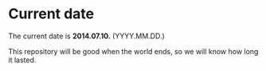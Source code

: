 # Current date

The current date is **2014.07.10.** (YYYY.MM.DD.)

This repository will be good when the world ends, so we will know how long it lasted.